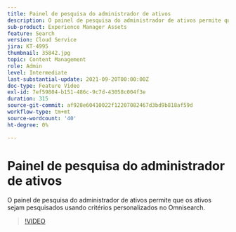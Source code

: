 ```yaml
---
title: Painel de pesquisa do administrador de ativos
description: O painel de pesquisa do administrador de ativos permite que os ativos sejam pesquisados usando critérios personalizados no Omnisearch.
sub-product: Experience Manager Assets
feature: Search
version: Cloud Service
jira: KT-4995
thumbnail: 35842.jpg
topic: Content Management
role: Admin
level: Intermediate
last-substantial-update: 2021-09-20T00:00:00Z
doc-type: Feature Video
exl-id: 7ef59804-b151-486c-9c7d-43058c004f3e
duration: 315
source-git-commit: af928e60410022f12207082467d3bd9b818af59d
workflow-type: tm+mt
source-wordcount: '40'
ht-degree: 0%

---
```


# Painel de pesquisa do administrador de ativos

O painel de pesquisa do administrador de ativos permite que os ativos sejam pesquisados usando critérios personalizados no Omnisearch.

>[!VIDEO](https://video.tv.adobe.com/v/35842?quality=12&learn=on)
